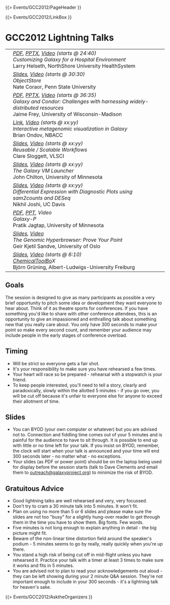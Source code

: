 {{> Events/GCC2012/PageHeader }}

{{> Events/GCC2012/LinkBox }}

# GCC2012 Lightning Talks

<table>
  <tr>
    <td style=" vertical-align: top; text-align: right; border: none;"> </td>
    <td style=" border: none; width: 100%;"> <div class='right'> <em><a href='https://depot.galaxyproject.org/hub/attachments/documents/presentations/gcc2012/Lightning_Helseth.pdf'>PDF</a>, <a href='https://depot.galaxyproject.org/hub/attachments/documents/presentations/gcc2012/Lightning_Helseth.pptx'>PPTX</a>, <a href='https://uic.sharestream.net/ssdcms/i.do?u=414d642ce0a44ad'>Video</a> (starts @ 24:40)</em> </div> <em>Customizing Galaxy for a Hospital Environment</em> <div class='indent'> Larry Helseth, NorthShore University HealthSystem </div> </td>
  </tr>
  <tr>
    <td style=" vertical-align: top; text-align: right; border: none;"> </td>
    <td style=" border: none; width: 100%;"> <div class='right'> <em><a href='https://depot.galaxyproject.org/hub/attachments/documents/presentations/gcc2012/Lightning_Coraor.pdf'>Slides</a>, <a href='https://uic.sharestream.net/ssdcms/i.do?u=414d642ce0a44ad'>Video</a> (starts @ 30:30)</em> </div> <em>ObjectStore</em> <div class='indent'> Nate Coraor, Penn State University </div> </td>
  </tr>
  <tr>
    <td style=" vertical-align: top; text-align: right; border: none;"> </td>
    <td style=" border: none; width: 100%;"> <div class='right'><em><a href='https://depot.galaxyproject.org/hub/attachments/documents/presentations/gcc2012/Lightning_Frey.pdf'>PDF</a>, <a href='https://depot.galaxyproject.org/hub/attachments/documents/presentations/gcc2012/Lightning_Frey.pptx'>PPTX</a>, <a href='https://uic.sharestream.net/ssdcms/i.do?u=414d642ce0a44ad'>Video</a> (starts @ 36:35)</em> </div> <em>Galaxy and Condor: Challenges with harnessing widely-distributed resources</em> <div class='indent'> Jaime Frey, University of Wisconsin-Madison </div> </td>
  </tr>
  <tr>
    <td style=" vertical-align: top; text-align: right; border: none;"> </td>
    <td style=" border: none; width: 100%;"> <div class='right'><em><a href='http://krona.sf.net'>Link</a>, <a href='https://uic.sharestream.net/ssdcms/i.do?u=414d642ce0a44ad'>Video</a> (starts @ xx:yy)</em></div> <em>Interactive metagenomic visualization in Galaxy</em> <div class='indent'> Brian Ondov, NBACC </div> </td>
  </tr>
  <tr>
    <td style=" vertical-align: top; text-align: right; border: none;"> </td>
    <td style=" border: none; width: 100%;"> <div class='right'><em><a href='https://depot.galaxyproject.org/hub/attachments/documents/presentations/gcc2012/Lightning_Sloggett.pdf'>Slides</a>, <a href='https://uic.sharestream.net/ssdcms/i.do?u=414d642ce0a44ad'>Video</a> (starts @ xx:yy)</em></div> <em>Reusable / Scalable Workflows</em> <div class='indent'> Clare Sloggett, VLSCI </div> </td>
  </tr>
  <tr>
    <td style=" vertical-align: top; text-align: right; border: none;"> </td>
    <td style=" border: none; width: 100%;"> <div class='right'> <em><a href='https://depot.galaxyproject.org/hub/attachments/documents/presentations/gcc2012/Lightning_Chilton.pdf'>Slides</a>, <a href='https://uic.sharestream.net/ssdcms/i.do?u=414d642ce0a44ad'>Video</a> (starts @ xx:yy)</em> </div> <em>The Galaxy VM Launcher</em> <div class='indent'> John Chilton, University of Minnesota </div> </td>
  </tr>
  <tr>
    <td style=" vertical-align: top; text-align: right; border: none;"> </td>
    <td style=" border: none; width: 100%;"> <div class='right'> <em><a href='https://depot.galaxyproject.org/hub/attachments/documents/presentations/gcc2012/Lightning_Joshi.pdf'>Slides</a>, <a href='https://uic.sharestream.net/ssdcms/i.do?u=414d642ce0a44ad'>Video</a> (starts @ xx:yy)</em></div> <em>Differential Expression with Diagnostic Plots using sam2counts and DESeq</em> <div class='indent'> Nikhil Joshi, UC Davis </div> </td>
  </tr>
  <tr>
    <td style=" vertical-align: top; text-align: right; border: none;"> </td>
    <td style=" border: none; width: 100%;"> <div class='right'><em><a href='https://depot.galaxyproject.org/hub/attachments/documents/presentations/gcc2012/Lightning_Jagtap.pdf'>PDF</a>, <a href='https://depot.galaxyproject.org/hub/attachments/documents/presentations/gcc2012/Lightning_Jagtap.ppt'>PPT</a>, Video</em></div> <em>Galaxy-P</em> <div class='indent'> Pratik Jagtap, University of Minnesota  </div> </td>
  </tr>
  <tr>
    <td style=" vertical-align: top; text-align: right; border: none;"> </td>
    <td style=" border: none; width: 100%;"> <div class='right'><em><a href='https://depot.galaxyproject.org/hub/attachments/documents/presentations/gcc2012/Lightning_Sandve.pdf'>Slides</a>, <a href='https://uic.sharestream.net/ssdcms/i.do?u=ea7962cd5bbf421'>Video</a></em></div> <em>The Genomic Hyperbrowser: Prove Your Point</em> <div class='indent'> Geir Kjetil Sandve, University of Oslo </div> </td>
  </tr>
  <tr>
    <td style=" vertical-align: top; text-align: right; border: none;"> </td>
    <td style=" border: none; width: 100%;"> <div class='right'><em><a href='https://depot.galaxyproject.org/hub/attachments/documents/presentations/gcc2012/Lightning_Gruning.pdf'>Slides</a>, <a href='https://uic.sharestream.net/ssdcms/i.do?u=ea7962cd5bbf421'>Video</a> (starts @ 6:10)</em></div> <em><a href="/src/ChemicalToolBo/index.md">ChemicalToolBo</a>X</em> <div class='indent'> Björn Grüning, Albert-Ludwigs-University Freiburg </div> </td>
  </tr>
</table>


## Goals

The session is designed to give as many participants as possible a very brief opportunity to pitch some idea or development they want everyone to hear about. Think of it as theatre sports for conferences. If you have something you'd like to share with other conference attendees, this is an opportunity to give an impassioned and enthralling talk about something new that you really care about. You only have 300 seconds to make your point so make every second count, and remember your audience may include people in the early stages of conference overload.

## Timing

* Will be strict so everyone gets a fair shot. 
* It's your responsibility to make sure you have rehearsed a few times. 
* Your heart will race so be prepared - rehearsal with a stopwatch is your friend. 
* To keep people interested, you'll need to tell a story, clearly and paradoxically, slowly within the allotted 5 minutes - if you go over, you will be cut off because it's unfair to everyone else for anyone to exceed their allotment of time.

## Slides

* You can BYOD (your own computer or whatever) but you are advised not to. Connection and fiddling time comes out of your 5 minutes and is painful for the audience to have to sit through. It is possible to end up with little or no time left for your talk. If you insist on BYOD, remember, the clock will start when your talk is announced and your time will end 300 seconds later - no matter what - no exceptions.
* Your slides (as PDF or power point) should be on the laptop being used for display before the session starts (talk to Dave Clements and email them to outreach@galaxyproject.org) to minimize the risk of BYOD.

## Gratuitous Advice

* Good lightning talks are well rehearsed and very, very focussed. 
* Don't try to cram a 30 minute talk into 5 minutes. It won't fit.
* Plan on using no more than 5 or 6 slides and please make sure the slides are not too "busy" for a slightly hung-over reader to get through them in the time you have to show them. Big fonts. Few words.
* Five minutes is not long enough to explain anything in detail - the big picture might fit.
* Beware of the non-linear time distortion field around the speaker's podium - 5 minutes seems to go by really, really quickly when you're up there.
* You stand a high risk of being cut off in mid-flight unless you have rehearsed it. Practice your talk with a timer at least 3 times to make sure it works and fits in 5 minutes.
* You are advised not to plan to read your acknowledgements out aloud - they can be left showing during your 2 minute Q&A session. They're not important enough to include in your 300 seconds - it's a lightning talk for heaven's sake.

{{> Events/GCC2012/AsktheOrganizers }}

